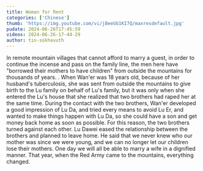 ```yaml
---
title: Woman for Rent
categories: ['Chinese']
thumb: 'https://img.youtube.com/vi/jBeeUb1KI7Q/maxresdefault.jpg'
pudate: 2024-06-26T17:45:59
videos: 2024-06-26-17-44-29
author: tin-sokhavuth
---
```

In remote mountain villages that cannot afford to marry a guest, in order to continue the incense and pass on the family line, the men here have "borrowed their mothers to have children" from outside the mountains for thousands of years. . When Wan'er was 18 years old, because of her husband's tuberculosis, she was sent from outside the mountains to give birth to the Lu family on behalf of Lu's family, but it was only when she entered the Lu's house that she realized that two brothers had raped her at the same time. During the contact with the two brothers, Wan'er developed a good impression of Lu Da, and tried every means to avoid Lu Er, and wanted to make things happen with Lu Da, so she could have a son and get money back home as soon as possible. For this reason, the two brothers turned against each other. Lu Dawei eased the relationship between the brothers and planned to leave home. He said that we never knew who our mother was since we were young, and we can no longer let our children lose their mothers. One day we will all be able to marry a wife in a dignified manner. That year, when the Red Army came to the mountains, everything changed.